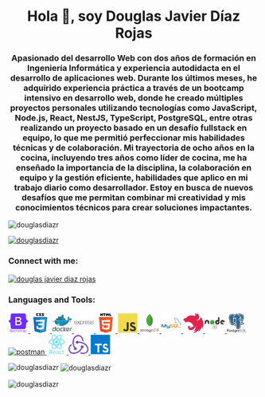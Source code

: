 <h1 align="center">Hola 👋, soy Douglas Javier Díaz Rojas</h1>
<h3 align="center">Apasionado del desarrollo Web con dos años de formación en Ingeniería Informática y experiencia autodidacta en el desarrollo de aplicaciones web. Durante los últimos meses, he adquirido experiencia práctica a través de un bootcamp intensivo en desarrollo web, donde he creado múltiples proyectos personales utilizando tecnologías como JavaScript, Node.js, React, NestJS, TypeScript, PostgreSQL, entre otras realizando un proyecto basado en un desafío fullstack en equipo, lo que me permitió perfeccionar mis habilidades técnicas y de colaboración. Mi trayectoria de ocho años en la cocina, incluyendo tres años como líder de cocina, me ha enseñado la importancia de la disciplina, la colaboración en equipo y la gestión eficiente, habilidades que aplico en mi trabajo diario como desarrollador. Estoy en busca de nuevos desafíos que me permitan combinar mi creatividad y mis conocimientos técnicos para crear soluciones impactantes.</h3>

<p align="left"> <img src="https://komarev.com/ghpvc/?username=douglasdiazr&label=Profile%20views&color=0e75b6&style=flat" alt="douglasdiazr" /> </p>

<p align="left"> <a href="https://github.com/ryo-ma/github-profile-trophy"><img src="https://github-profile-trophy.vercel.app/?username=douglasdiazr" alt="douglasdiazr" /></a> </p>

<h3 align="left">Connect with me:</h3>
<p align="left">
<a href="https://linkedin.com/in/douglas javier diaz rojas" target="blank"><img align="center" src="https://raw.githubusercontent.com/rahuldkjain/github-profile-readme-generator/master/src/images/icons/Social/linked-in-alt.svg" alt="douglas javier diaz rojas" height="30" width="40" /></a>
</p>

<h3 align="left">Languages and Tools:</h3>
<p align="left"> <a href="https://getbootstrap.com" target="_blank" rel="noreferrer"> <img src="https://raw.githubusercontent.com/devicons/devicon/master/icons/bootstrap/bootstrap-plain-wordmark.svg" alt="bootstrap" width="40" height="40"/> </a> <a href="https://www.w3schools.com/css/" target="_blank" rel="noreferrer"> <img src="https://raw.githubusercontent.com/devicons/devicon/master/icons/css3/css3-original-wordmark.svg" alt="css3" width="40" height="40"/> </a> <a href="https://www.docker.com/" target="_blank" rel="noreferrer"> <img src="https://raw.githubusercontent.com/devicons/devicon/master/icons/docker/docker-original-wordmark.svg" alt="docker" width="40" height="40"/> </a> <a href="https://expressjs.com" target="_blank" rel="noreferrer"> <img src="https://raw.githubusercontent.com/devicons/devicon/master/icons/express/express-original-wordmark.svg" alt="express" width="40" height="40"/> </a> <a href="https://www.w3.org/html/" target="_blank" rel="noreferrer"> <img src="https://raw.githubusercontent.com/devicons/devicon/master/icons/html5/html5-original-wordmark.svg" alt="html5" width="40" height="40"/> </a> <a href="https://developer.mozilla.org/en-US/docs/Web/JavaScript" target="_blank" rel="noreferrer"> <img src="https://raw.githubusercontent.com/devicons/devicon/master/icons/javascript/javascript-original.svg" alt="javascript" width="40" height="40"/> </a> <a href="https://www.mongodb.com/" target="_blank" rel="noreferrer"> <img src="https://raw.githubusercontent.com/devicons/devicon/master/icons/mongodb/mongodb-original-wordmark.svg" alt="mongodb" width="40" height="40"/> </a> <a href="https://www.mysql.com/" target="_blank" rel="noreferrer"> <img src="https://raw.githubusercontent.com/devicons/devicon/master/icons/mysql/mysql-original-wordmark.svg" alt="mysql" width="40" height="40"/> </a> <a href="https://nestjs.com/" target="_blank" rel="noreferrer"> <img src="https://raw.githubusercontent.com/devicons/devicon/master/icons/nestjs/nestjs-plain.svg" alt="nestjs" width="40" height="40"/> </a> <a href="https://nodejs.org" target="_blank" rel="noreferrer"> <img src="https://raw.githubusercontent.com/devicons/devicon/master/icons/nodejs/nodejs-original-wordmark.svg" alt="nodejs" width="40" height="40"/> </a> <a href="https://www.postgresql.org" target="_blank" rel="noreferrer"> <img src="https://raw.githubusercontent.com/devicons/devicon/master/icons/postgresql/postgresql-original-wordmark.svg" alt="postgresql" width="40" height="40"/> </a> <a href="https://postman.com" target="_blank" rel="noreferrer"> <img src="https://www.vectorlogo.zone/logos/getpostman/getpostman-icon.svg" alt="postman" width="40" height="40"/> </a> <a href="https://reactjs.org/" target="_blank" rel="noreferrer"> <img src="https://raw.githubusercontent.com/devicons/devicon/master/icons/react/react-original-wordmark.svg" alt="react" width="40" height="40"/> </a> <a href="https://redux.js.org" target="_blank" rel="noreferrer"> <img src="https://raw.githubusercontent.com/devicons/devicon/master/icons/redux/redux-original.svg" alt="redux" width="40" height="40"/> </a> <a href="https://www.typescriptlang.org/" target="_blank" rel="noreferrer"> <img src="https://raw.githubusercontent.com/devicons/devicon/master/icons/typescript/typescript-original.svg" alt="typescript" width="40" height="40"/> </a> </p>

<p><img align="left" src="https://github-readme-stats.vercel.app/api/top-langs?username=douglasdiazr&show_icons=true&locale=en&layout=compact" alt="douglasdiazr" /></p>

<p>&nbsp;<img align="center" src="https://github-readme-stats.vercel.app/api?username=douglasdiazr&show_icons=true&locale=en" alt="douglasdiazr" /></p>

<p><img align="center" src="https://github-readme-streak-stats.herokuapp.com/?user=douglasdiazr&" alt="douglasdiazr" /></p>

